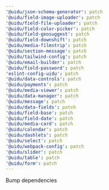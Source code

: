 ```yaml
---
'@uidu/json-schema-generator': patch
'@uidu/field-image-uploader': patch
'@uidu/field-file-uploader': patch
'@uidu/field-color-picker': patch
'@uidu/field-geosuggest': patch
'@uidu/field-downshift': patch
'@uidu/media-filmstrip': patch
'@uidu/section-message': patch
'@uidu/tailwind-config': patch
'@uidu/email-builder': patch
'@uidu/field-password': patch
'eslint-config-uidu': patch
'@uidu/data-controls': patch
'@uidu/payments': patch
'@uidu/media-viewer': patch
'@uidu/data-manager': patch
'@uidu/message': patch
'@uidu/data-fields': patch
'@uidu/field-base': patch
'@uidu/field-date': patch
'@uidu/media-card': patch
'@uidu/calendar': patch
'@uidu/dashlets': patch
'@uidu/select': patch
'@uidu/webpack-config': patch
'@uidu/slider': patch
'@uidu/table': patch
'@uidu/form': patch
---
```


Bump dependencies

